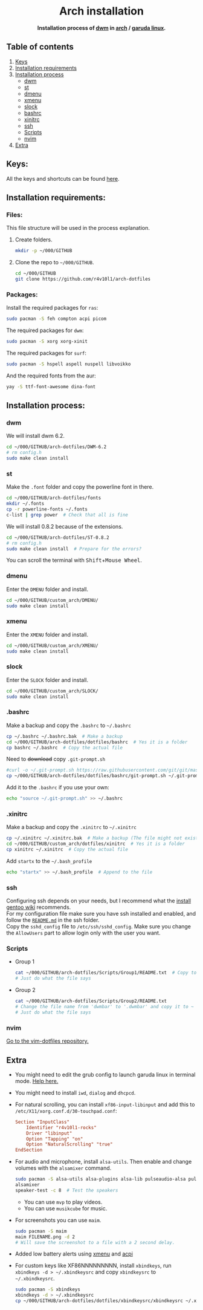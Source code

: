 <div align="center">
	<h1>Arch installation</h1>
	<b>
        Installation process of <a href="https://dwm.suckless.org/">dwm</a> in <a href="https://archlinux.org/">arch</a> / <a href="https://garudalinux.org/">garuda linux</a>.
    </b>
</div>

## Table of contents
1. [Keys](#keys)
2. [Installation requirements](#installation-requirements)
3. [Installation process](#installation-process)
	- [dwm](#dwm)
	- [st](#st)
	- [dmenu](#dmenu)
	- [xmenu](#xmenu)
	- [slock](#slock)
	- [bashrc](#bashrc)
	- [xinitrc](#xinitrc)
	- [ssh](#ssh)
	- [Scripts](#scripts)
	- [nvim](#nvim)
4. [Extra](#extra)

## Keys:
All the keys and shortcuts can be found [here](https://github.com/r4v10l1/arch-dotfiles/blob/main/dwm-cheatsheet.md).

## Installation requirements:
### Files:
This file structure will be used in the process explanation.

1. Create folders.
	
	```bash
	mkdir -p ~/000/GITHUB
	``` 
2. Clone the repo to `~/000/GITHUB`.
	
	```bash
	cd ~/000/GITHUB
	git clone https://github.com/r4v10l1/arch-dotfiles
	```

### Packages:
Install the required packages for `ras`:
```bash
sudo pacman -S feh compton acpi picom
```
The required packages for `dwm`:
```bash
sudo pacman -S xorg xorg-xinit
```
The required packages for `surf`:
```bash
sudo pacman -S hspell aspell nuspell libvoikko
```
And the required fonts from the aur:
```bash
yay -S ttf-font-awesome dina-font
```

## Installation process:
### dwm
We will install dwm 6.2.
```bash
cd ~/000/GITHUB/arch-dotfiles/DWM-6.2
# rm config.h
sudo make clean install
```

### st
Make the `.font` folder and copy the powerline font in there.
```bash
cd ~/000/GITHUB/arch-dotfiles/fonts
mkdir ~/.fonts
cp -r powerline-fonts ~/.fonts
c-list | grep power  # Check that all is fine
```
We will install 0.8.2 because of the extensions.
```bash
cd ~/000/GITHUB/arch-dotfiles/ST-0.8.2
# rm config.h
sudo make clean install  # Prepare for the errors?
```
You can scroll the terminal with <kbd>Shift</kbd>+<kbd>Mouse Wheel</kbd>.

### dmenu
Enter the `DMENU` folder and install.
```bash
cd ~/000/GITHUB/custom_arch/DMENU/
sudo make clean install
```

### xmenu
Enter the `XMENU` folder and install.
```bash
cd ~/000/GITHUB/custom_arch/XMENU/
sudo make clean install
```

### slock
Enter the `SLOCK` folder and install.
```bash
cd ~/000/GITHUB/custom_arch/SLOCK/
sudo make clean install
```

### .bashrc
Make a backup and copy the `.bashrc` to `~/.bashrc`
```bash
cp ~/.bashrc ~/.bashrc.bak  # Make a backup
cd ~/000/GITHUB/arch-dotfiles/dotfiles/bashrc  # Yes it is a folder
cp bashrc ~/.bashrc  # Copy the actual file
```
Need to ~~download~~ copy `.git-prompt.sh`
```bash
#curl -o ~/.git-prompt.sh https://raw.githubusercontent.com/git/git/master/contrib/completion/git-prompt.sh
cp ~/000/GITHUB/arch-dotfiles/dotfiles/bashrc/git-prompt.sh ~/.git-prompt.sh
```
Add it to the `.bashrc` if you use your own:
```bash
echo "source ~/.git-prompt.sh" >> ~/.bashrc
```

### .xinitrc
Make a backup and copy the `.xinitrc` to `~/.xinitrc`
```bash
cp ~/.xinitrc ~/.xinitrc.bak  # Make a backup (The file might not exist!)
cd ~/000/GITHUB/custom_arch/dotfiles/xinitrc  # Yes it is a folder
cp xinitrc ~/.xinitrc  # Copy the actual file
```
Add `startx` to the `~/.bash_profile`
```bash
echo "startx" >> ~/.bash_profile  # Append to the file
```

### ssh
Configuring ssh depends on your needs, but I recommend what the [install gentoo wiki](https://wiki.installgentoo.com/wiki/Home_server/Remote_access) recommends.  
For my configuration file make sure you have ssh installed and enabled, and follow the [`README.md`](https://github.com/r4v10l1/arch-dotfiles/tree/main/dotfiles/ssh) in the ssh folder.  
Copy the `sshd_config` file to `/etc/ssh/sshd_config`. Make sure you change the `AllowUsers` part to allow login only with the user you want.

### Scripts
- Group 1

	```bash
	cat ~/000/GITHUB/arch-dotfiles/Scripts/Group1/README.txt  # Copy to /usr/local/bin
	# Just do what the file says
	```
- Group 2

	```bash
	cat ~/000/GITHUB/arch-dotfiles/Scripts/Group2/README.txt
	# Change the file name from 'dwmbar' to '.dwmbar' and copy it to ~
	# Just do what the file says
	```

### nvim
[Go to the vim-dotfiles repository.](https://github.com/r4v10l1/vim-dotfiles)

## Extra
- You might need to edit the grub config to launch garuda linux in terminal mode. [Help here.](https://forum.garudalinux.org/t/how-to-open-garuda-linux-in-text-console/7613)
- You might need to install `iwd`, `dialog` and `dhcpcd`.
- For natural scrolling, you can install `xf86-input-libinput` and add this to `/etc/X11/xorg.conf.d/30-touchpad.conf`:

	```conf
	Section "InputClass"
		Identifier "r4v10l1-rocks"
		Driver "libinput"
		Option "Tapping" "on"
		Option "NaturalScrolling" "true"
	EndSection
	```
- For audio and microphone, install `alsa-utils`. Then enable and change volumes with the `alsamixer` command.

	```bash
	sudo pacman -S alsa-utils alsa-plugins alsa-lib pulseaudio-alsa pulseaudio
	alsamixer
	speaker-test -c 8  # Test the speakers
	```
	- You can use `mvp` to play videos.
	- You can use `musikcube` for music.
- For screenshots you can use `maim`.

	```bash
	sudo pacman -S maim
	maim FILENAME.png -d 2
	# Will save the screenshot to a file with a 2 second delay.
	```
- Added low battery alerts using [xmenu](https://github.com/r4v10l1/arch-dotfiles/tree/main/XMENU) and [acpi](https://github.com/r4v10l1/arch-dotfiles/blob/main/Scripts/Group1/poweralert.sh#L7)
- For custom keys like XF86NNNNNNNNN, install `xbindkeys`, run `xbindkeys -d > ~/.xbindkeysrc` and copy `xbindkeysrc` to `~/.xbindkeysrc`.

	```bash
	sudo pacman -S xbindkeys
	xbindkeys -d > ~/.xbindkeysrc
	cp ~/000/GITHUB/arch-dotfiles/dotfiles/xbindkeysrc/xbindkeysrc ~/.xbindkeysrc
	```

